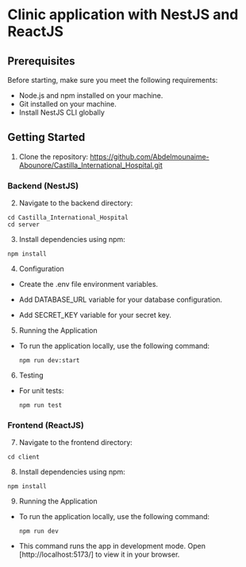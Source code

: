 # Clinic application with NestJS and ReactJS

## Prerequisites

Before starting, make sure you meet the following requirements:

- Node.js and npm installed on your machine.
- Git installed on your machine.
- Install NestJS CLI globally



## Getting Started

1. Clone the repository:
https://github.com/Abdelmounaime-Abounore/Castilla_International_Hospital.git

### Backend (NestJS)

2. Navigate to the backend directory:

  ```
cd Castilla_International_Hospital
cd server
  ```

3. Install dependencies using npm:

  ```
npm install
  ```

4. Configuration
  
- Create the .env file environment variables.

- Add DATABASE_URL variable for your database configuration.

- Add SECRET_KEY variable for your secret key.

    
5. Running the Application
- To run the application locally, use the following command:

  ```
  npm run dev:start
  ```

6. Testing
- For unit tests:
  ```
  npm run test
  ```

### Frontend (ReactJS)

7. Navigate to the frontend directory:

 ```
cd client
 ```

8. Install dependencies using npm:

 ```
 npm install
 ```

9. Running the Application
 - To run the application locally, use the following command:

   ```
   npm run dev
   ```
 - This command runs the app in development mode. Open [http://localhost:5173/] to view it in your browser.
